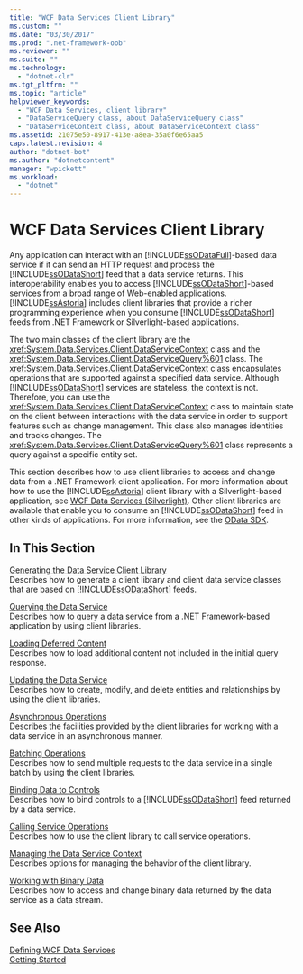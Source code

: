 ```yaml
---
title: "WCF Data Services Client Library"
ms.custom: ""
ms.date: "03/30/2017"
ms.prod: ".net-framework-oob"
ms.reviewer: ""
ms.suite: ""
ms.technology: 
  - "dotnet-clr"
ms.tgt_pltfrm: ""
ms.topic: "article"
helpviewer_keywords: 
  - "WCF Data Services, client library"
  - "DataServiceQuery class, about DataServiceQuery class"
  - "DataServiceContext class, about DataServiceContext class"
ms.assetid: 21075e50-8917-413e-a8ea-35a0f6e65aa5
caps.latest.revision: 4
author: "dotnet-bot"
ms.author: "dotnetcontent"
manager: "wpickett"
ms.workload: 
  - "dotnet"
---
```

# WCF Data Services Client Library
Any application can interact with an [!INCLUDE[ssODataFull](../../../../includes/ssodatafull-md.md)]-based data service if it can send an HTTP request and process the [!INCLUDE[ssODataShort](../../../../includes/ssodatashort-md.md)] feed that a data service returns. This interoperability enables you to access [!INCLUDE[ssODataShort](../../../../includes/ssodatashort-md.md)]-based services from a broad range of Web-enabled applications. [!INCLUDE[ssAstoria](../../../../includes/ssastoria-md.md)] includes client libraries that provide a richer programming experience when you consume [!INCLUDE[ssODataShort](../../../../includes/ssodatashort-md.md)] feeds from .NET Framework or Silverlight-based applications.  
  
 The two main classes of the client library are the <xref:System.Data.Services.Client.DataServiceContext> class and the <xref:System.Data.Services.Client.DataServiceQuery%601> class. The <xref:System.Data.Services.Client.DataServiceContext> class encapsulates operations that are supported against a specified data service. Although [!INCLUDE[ssODataShort](../../../../includes/ssodatashort-md.md)] services are stateless, the context is not. Therefore, you can use the <xref:System.Data.Services.Client.DataServiceContext> class to maintain state on the client between interactions with the data service in order to support features such as change management. This class also manages identities and tracks changes. The <xref:System.Data.Services.Client.DataServiceQuery%601> class represents a query against a specific entity set.  
  
 This section describes how to use client libraries to access and change data from a .NET Framework client application. For more information about how to use the [!INCLUDE[ssAstoria](../../../../includes/ssastoria-md.md)] client library with a Silverlight-based application, see [WCF Data Services (Silverlight)](http://go.microsoft.com/fwlink/?LinkId=186016). Other client libraries are available that enable you to consume an [!INCLUDE[ssODataShort](../../../../includes/ssodatashort-md.md)] feed in other kinds of applications. For more information, see the [OData SDK](http://go.microsoft.com/fwlink/?LinkID=185796).  
  
## In This Section  
 [Generating the Data Service Client Library](../../../../docs/framework/data/wcf/generating-the-data-service-client-library-wcf-data-services.md)  
 Describes how to generate a client library and client data service classes that are based on [!INCLUDE[ssODataShort](../../../../includes/ssodatashort-md.md)] feeds.  
  
 [Querying the Data Service](../../../../docs/framework/data/wcf/querying-the-data-service-wcf-data-services.md)  
 Describes how to query a data service from a .NET Framework-based application by using client libraries.  
  
 [Loading Deferred Content](../../../../docs/framework/data/wcf/loading-deferred-content-wcf-data-services.md)  
 Describes how to load additional content not included in the initial query response.  
  
 [Updating the Data Service](../../../../docs/framework/data/wcf/updating-the-data-service-wcf-data-services.md)  
 Describes how to create, modify, and delete entities and relationships by using the client libraries.  
  
 [Asynchronous Operations](../../../../docs/framework/data/wcf/asynchronous-operations-wcf-data-services.md)  
 Describes the facilities provided by the client libraries for working with a data service in an asynchronous manner.  
  
 [Batching Operations](../../../../docs/framework/data/wcf/batching-operations-wcf-data-services.md)  
 Describes how to send multiple requests to the data service in a single batch by using the client libraries.  
  
 [Binding Data to Controls](../../../../docs/framework/data/wcf/binding-data-to-controls-wcf-data-services.md)  
 Describes how to bind controls to a [!INCLUDE[ssODataShort](../../../../includes/ssodatashort-md.md)] feed returned by a data service.  
  
 [Calling Service Operations](../../../../docs/framework/data/wcf/calling-service-operations-wcf-data-services.md)  
 Describes how to use the client library to call service operations.  
  
 [Managing the Data Service Context](../../../../docs/framework/data/wcf/managing-the-data-service-context-wcf-data-services.md)  
 Describes options for managing the behavior of the client library.  
  
 [Working with Binary Data](../../../../docs/framework/data/wcf/working-with-binary-data-wcf-data-services.md)  
 Describes how to access and change binary data returned by the data service as a data stream.  
  
## See Also  
 [Defining WCF Data Services](../../../../docs/framework/data/wcf/defining-wcf-data-services.md)  
 [Getting Started](../../../../docs/framework/data/wcf/getting-started-with-wcf-data-services.md)
